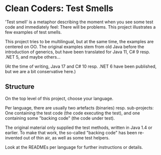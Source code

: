 # Clean Coders: Test Smells

'Test smell' is a metaphor describing the moment when you see some test code and immediately feel: There will be
problems. This project illustrates a few examples of test smells.

This project tries to be multilingual, but at the same time, the examples are centered
on OO. The original examples stem from old Java before the introduction of generics, but
have been translated for Java 11, C# 9 resp. .NET 5, and maybe others...

(At the time of writing, Java 17 and C# 10 resp. .NET 6 have been published, but we are
a bit conservative here.)

## Structure

On the top level of this project, choose your language.

Per language, there are usually two artefacts (binaries) resp. sub-projects: One
containing the test code (the code executing the test), and one containing some
"backing code" (the code under test).

The original material only supplied the test methods, written in Java 1.4 or earlier.
To make that work, the so-called "backing code" has been re-invented out of thin air,
as well as some test helpers.

Look at the READMEs per language for further instructions or details.
